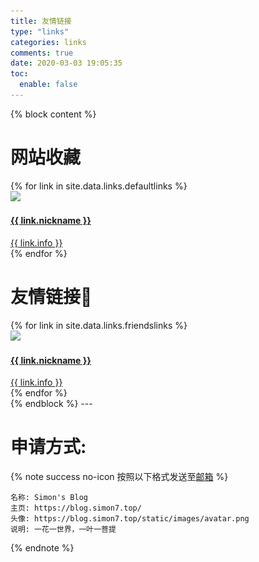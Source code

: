 ```yaml
---
title: 友情链接
type: "links"
categories: links
comments: true
date: 2020-03-03 19:05:35
toc: 
  enable: false
---
```



{% block content %}
<link href="/static/css/links.css" rel="stylesheet">
<h1 id="网站收藏">网站收藏</h1>
<div class="row">
{% for link in site.data.links.defaultlinks  %}
    <div class="col-sm-6 col-md-4">
        <div class="panel">
            <a class="media link-site" href="{{ link.site }}" target="_blank">
                <div class="media-left">
                    <img class="link-avatar" :src="/static/images/loading.gif" src="{{ link.avatar }}" 
                    onerror="javascript:this.src='/static/images/error.png';this.onerror=null;" 
                    loading="lazy"/>
                </div>
                <div class="media-body">
                    <h4 class="link-nickname">{{ link.nickname }}</h4>
                    <div class="link-info">{{ link.info }}</div>
                </div>
            </a>
        </div>
    </div>
{% endfor %}
</div>

<h1 id="友情链接">友情链接🍭</h1>
<div class="row">
{% for link in site.data.links.friendslinks  %}
    <div class="col-sm-6 col-md-4">
        <div class="panel">
            <a class="media link-site" href="{{ link.site }}" target="_blank">
                <div class="media-left">
                    <img class="link-avatar" :src="/static/images/loading.gif" src="{{ link.avatar }}" 
                    onerror="javascript:this.src='/static/images/error.png';this.onerror=null;" 
                    loading="lazy"/>
                </div>
                <div class="media-body">
                    <h4 class="link-nickname">{{ link.nickname }}</h4>
                    <div class="link-info">{{ link.info }}</div>
                </div>
            </a>
        </div>
    </div>
{% endfor %}
</div>
{% endblock %}
---

# 申请方式:
{% note success no-icon  按照以下格式发送至[邮箱](mailto:simoncq@163.com) %}
```
名称: Simon's Blog 
主页: https://blog.simon7.top/ 
头像: https://blog.simon7.top/static/images/avatar.png
说明: 一花一世界，一叶一菩提
```
{% endnote %}
